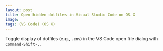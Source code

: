 ```yaml
---
layout: post
title: Open hidden dotfiles in Visual Studio Code on OS X
image: 
tags: (VS Code) (OS X)
---
```


Toggle display of dotfiles (e.g., `.env`) in the VS Code open file dialog with `Command-Shift-.`.